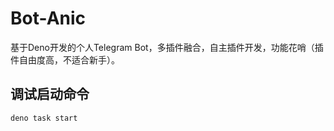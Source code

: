 # Bot-Anic
基于Deno开发的个人Telegram Bot，多插件融合，自主插件开发，功能花哨（插件自由度高，不适合新手）。

## 调试启动命令
```deno
deno task start
```

